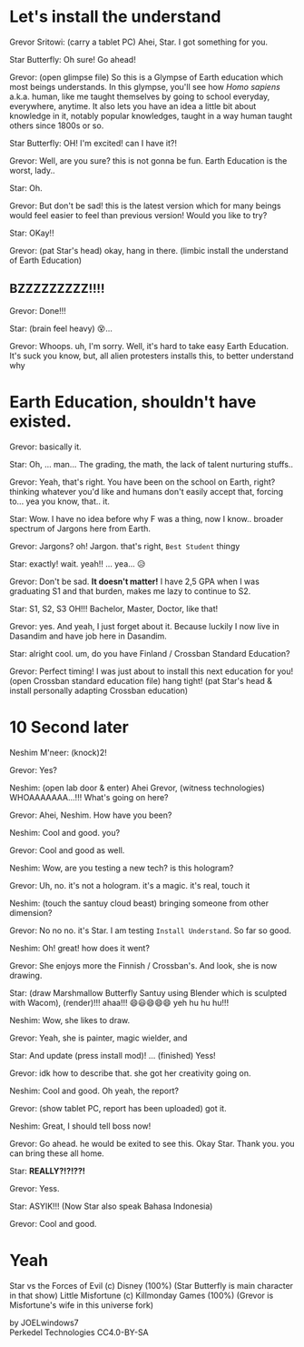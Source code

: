 # Let's install the understand
Grevor Sritowi: (carry a tablet PC) Ahei, Star. I got something for you.

Star Butterfly: Oh sure! Go ahead!

Grevor: (open glimpse file) So this is a Glympse of Earth education which most beings understands. In this glympse, you'll see how *Homo sapiens* a.k.a. human, like me taught themselves by going to school everyday, everywhere, anytime. It also lets you have an idea a little bit about knowledge in it, notably popular knowledges, taught in a way human taught others since 1800s or so.

Star Butterfly: OH! I'm excited! can I have it?!

Grevor: Well, are you sure? this is not gonna be fun. Earth Education is the worst, lady..

Star: Oh.

Grevor: But don't be sad! this is the latest version which for many beings would feel easier to feel than previous version! Would you like to try?

Star: OKay!!

Grevor: (pat Star's head) okay, hang in there. (limbic install the understand of Earth Education)

## BZZZZZZZZZ!!!!

Grevor: Done!!!

Star: (brain feel heavy) 😵...

Grevor: Whoops. uh, I'm sorry. Well, it's hard to take easy Earth Education. It's suck you know, but, all alien protesters installs this, to better understand why

# Earth Education, shouldn't have existed.

Grevor: basically it.

Star: Oh, ... man... The grading, the math, the lack of talent nurturing stuffs..

Grevor: Yeah, that's right. You have been on the school on Earth, right? thinking whatever you'd like and humans don't easily accept that, forcing to... yea you know, that.. it.

Star: Wow. I have no idea before why F was a thing, now I know.. broader spectrum of Jargons here from Earth.

Grevor: Jargons? oh! Jargon. that's right, `Best Student` thingy

Star: exactly! wait. yeah!! ... yea... 😥

Grevor: Don't be sad. **It doesn't matter!** I have 2,5 GPA when I was graduating S1 and that burden, makes me lazy to continue to S2.

Star: S1, S2, S3 OH!!! Bachelor, Master, Doctor, like that!

Grevor: yes. And yeah, I just forget about it. Because luckily I now live in Dasandim and have job here in Dasandim.

Star: alright cool. um, do you have Finland / Crossban Standard Education?

Grevor: Perfect timing! I was just about to install this next education for you! (open Crossban standard education file) hang tight! (pat Star's head & install personally adapting Crossban education)

# 10 Second later
Neshim M'neer: (knock)2!

Grevor: Yes?

Neshim: (open lab door & enter) Ahei Grevor, (witness technologies) WHOAAAAAAA...!!! What's going on here?

Grevor: Ahei, Neshim. How have you been?

Neshim: Cool and good. you?

Grevor: Cool and good as well.

Neshim: Wow, are you testing a new tech? is this hologram?

Grevor: Uh, no. it's not a hologram. it's a magic. it's real, touch it

Neshim: (touch the santuy cloud beast) bringing someone from other dimension?

Grevor: No no no. it's Star. I am testing `Install Understand`. So far so good.

Neshim: Oh! great! how does it went?

Grevor: She enjoys more the Finnish / Crossban's. And look, she is now drawing.

Star: (draw Marshmallow Butterfly Santuy using Blender which is sculpted with Wacom), (render)!!! ahaa!!! 😄😃😄😄😄 yeh hu hu hu!!!

Neshim: Wow, she likes to draw.

Grevor: Yeah, she is painter, magic wielder, and

Star: And update (press install mod)! ... (finished) Yess!

Grevor: idk how to describe that. she got her creativity going on.

Neshim: Cool and good. Oh yeah, the report?

Grevor: (show tablet PC, report has been uploaded) got it.

Neshim: Great, I should tell boss now!

Grevor: Go ahead. he would be exited to see this. Okay Star. Thank you. you can bring these all home.

Star: **REALLY?!?!??!**

Grevor: Yess.

Star: ASYIK!!! (Now Star also speak Bahasa Indonesia)

Grevor: Cool and good.

# Yeah
Star vs the Forces of Evil (c) Disney (100%) (Star Butterfly is main character in that show)
Little Misfortune (c) Killmonday Games (100%) (Grevor is Misfortune's wife in this universe fork)

by JOELwindows7  
Perkedel Technologies
CC4.0-BY-SA